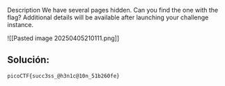 Description We have several pages hidden. Can you find the one with the flag? Additional details will be available after launching your challenge instance.

![[Pasted image 20250405210111.png]]

## Solución:

```
picoCTF{succ3ss_@h3n1c@10n_51b260fe}
```
